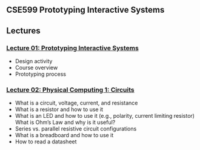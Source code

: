 ## CSE599 Prototyping Interactive Systems

## Lectures
### [Lecture 01: Prototyping Interactive Systems](https://github.com/jonfroehlich/CSE599Sp2019/blob/master/Lectures/CSE599_L01-PrototypingInteractiveSystems.pdf)
- Design activity
- Course overview
- Prototyping process

### [Lecture 02: Physical Computing 1: Circuits](https://github.com/jonfroehlich/CSE599Sp2019/blob/master/Lectures/CSE599_L02-PhysicalComputing1-Circuits.pdf)
- What is a circuit, voltage, current, and resistance
- What is a resistor and how to use it
- What is an LED and how to use it (e.g., polarity, current limiting resistor) What is Ohm’s Law and why is it useful?
- Series vs. parallel resistive circuit configurations
- What is a breadboard and how to use it
- How to read a datasheet
